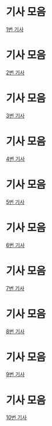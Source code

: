 <html>
  <head>
    <title>박윤택의 웹페이지</title>
  </head>

  <body>
  <h1>기사 모음</h1>
  <a href="https://n.news.naver.com/mnews/article/015/0005103722
">1번 기사</a>

<body>
  <h1>기사 모음</h1>
  <a href="https://n.news.naver.com/mnews/article/015/0005106206
">2번 기사</a>

<body>
  <h1>기사 모음</h1>
  <a href="https://n.news.naver.com/mnews/article/422/0000723498
">3번 기사</a>

<body>
  <h1>기사 모음</h1>
  <a href="https://n.news.naver.com/mnews/article/028/0002738117
">4번 기사</a>

<body>
  <h1>기사 모음</h1>
  <a href="https://n.news.naver.com/mnews/article/047/0002468667
">5번 기사</a>

<body>
  <h1>기사 모음</h1>
  <a href="https://n.news.naver.com/mnews/article/032/0003362605
">6번 기사</a>

<body>
  <h1>기사 모음</h1>
  <a href="https://n.news.naver.com/mnews/article/366/0001070736
">7번 기사</a>

<body>
  <h1>기사 모음</h1>
  <a href="https://n.news.naver.com/mnews/article/009/0005487196
">8번 기사</a>

<body>
  <h1>기사 모음</h1>
  <a href="https://n.news.naver.com/mnews/hotissue/article/138/0002196302?type=series&cid=1087353
">9번 기사</a>

<body>
  <h1>기사 모음</h1>
  <a href="https://n.news.naver.com/mnews/article/081/0003541810
">10번 기사</a>

  </body>
  </html>
